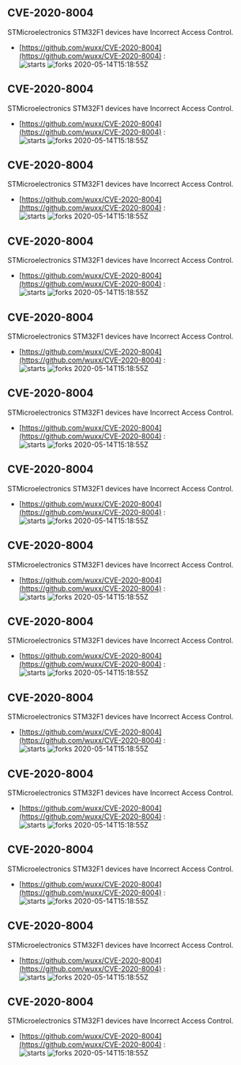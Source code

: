 ## CVE-2020-8004
 STMicroelectronics STM32F1 devices have Incorrect Access Control.

- [https://github.com/wuxx/CVE-2020-8004](https://github.com/wuxx/CVE-2020-8004) :  
![starts](https://img.shields.io/github/stars/wuxx/CVE-2020-8004.svg) 
![forks](https://img.shields.io/github/forks/wuxx/CVE-2020-8004.svg) 
2020-05-14T15:18:55Z

## CVE-2020-8004
 STMicroelectronics STM32F1 devices have Incorrect Access Control.

- [https://github.com/wuxx/CVE-2020-8004](https://github.com/wuxx/CVE-2020-8004) :  
![starts](https://img.shields.io/github/stars/wuxx/CVE-2020-8004.svg) 
![forks](https://img.shields.io/github/forks/wuxx/CVE-2020-8004.svg) 
2020-05-14T15:18:55Z

## CVE-2020-8004
 STMicroelectronics STM32F1 devices have Incorrect Access Control.

- [https://github.com/wuxx/CVE-2020-8004](https://github.com/wuxx/CVE-2020-8004) :  
![starts](https://img.shields.io/github/stars/wuxx/CVE-2020-8004.svg) 
![forks](https://img.shields.io/github/forks/wuxx/CVE-2020-8004.svg) 
2020-05-14T15:18:55Z

## CVE-2020-8004
 STMicroelectronics STM32F1 devices have Incorrect Access Control.

- [https://github.com/wuxx/CVE-2020-8004](https://github.com/wuxx/CVE-2020-8004) :  
![starts](https://img.shields.io/github/stars/wuxx/CVE-2020-8004.svg) 
![forks](https://img.shields.io/github/forks/wuxx/CVE-2020-8004.svg) 
2020-05-14T15:18:55Z

## CVE-2020-8004
 STMicroelectronics STM32F1 devices have Incorrect Access Control.

- [https://github.com/wuxx/CVE-2020-8004](https://github.com/wuxx/CVE-2020-8004) :  
![starts](https://img.shields.io/github/stars/wuxx/CVE-2020-8004.svg) 
![forks](https://img.shields.io/github/forks/wuxx/CVE-2020-8004.svg) 
2020-05-14T15:18:55Z

## CVE-2020-8004
 STMicroelectronics STM32F1 devices have Incorrect Access Control.

- [https://github.com/wuxx/CVE-2020-8004](https://github.com/wuxx/CVE-2020-8004) :  
![starts](https://img.shields.io/github/stars/wuxx/CVE-2020-8004.svg) 
![forks](https://img.shields.io/github/forks/wuxx/CVE-2020-8004.svg) 
2020-05-14T15:18:55Z

## CVE-2020-8004
 STMicroelectronics STM32F1 devices have Incorrect Access Control.

- [https://github.com/wuxx/CVE-2020-8004](https://github.com/wuxx/CVE-2020-8004) :  
![starts](https://img.shields.io/github/stars/wuxx/CVE-2020-8004.svg) 
![forks](https://img.shields.io/github/forks/wuxx/CVE-2020-8004.svg) 
2020-05-14T15:18:55Z

## CVE-2020-8004
 STMicroelectronics STM32F1 devices have Incorrect Access Control.

- [https://github.com/wuxx/CVE-2020-8004](https://github.com/wuxx/CVE-2020-8004) :  
![starts](https://img.shields.io/github/stars/wuxx/CVE-2020-8004.svg) 
![forks](https://img.shields.io/github/forks/wuxx/CVE-2020-8004.svg) 
2020-05-14T15:18:55Z

## CVE-2020-8004
 STMicroelectronics STM32F1 devices have Incorrect Access Control.

- [https://github.com/wuxx/CVE-2020-8004](https://github.com/wuxx/CVE-2020-8004) :  
![starts](https://img.shields.io/github/stars/wuxx/CVE-2020-8004.svg) 
![forks](https://img.shields.io/github/forks/wuxx/CVE-2020-8004.svg) 
2020-05-14T15:18:55Z

## CVE-2020-8004
 STMicroelectronics STM32F1 devices have Incorrect Access Control.

- [https://github.com/wuxx/CVE-2020-8004](https://github.com/wuxx/CVE-2020-8004) :  
![starts](https://img.shields.io/github/stars/wuxx/CVE-2020-8004.svg) 
![forks](https://img.shields.io/github/forks/wuxx/CVE-2020-8004.svg) 
2020-05-14T15:18:55Z

## CVE-2020-8004
 STMicroelectronics STM32F1 devices have Incorrect Access Control.

- [https://github.com/wuxx/CVE-2020-8004](https://github.com/wuxx/CVE-2020-8004) :  
![starts](https://img.shields.io/github/stars/wuxx/CVE-2020-8004.svg) 
![forks](https://img.shields.io/github/forks/wuxx/CVE-2020-8004.svg) 
2020-05-14T15:18:55Z

## CVE-2020-8004
 STMicroelectronics STM32F1 devices have Incorrect Access Control.

- [https://github.com/wuxx/CVE-2020-8004](https://github.com/wuxx/CVE-2020-8004) :  
![starts](https://img.shields.io/github/stars/wuxx/CVE-2020-8004.svg) 
![forks](https://img.shields.io/github/forks/wuxx/CVE-2020-8004.svg) 
2020-05-14T15:18:55Z

## CVE-2020-8004
 STMicroelectronics STM32F1 devices have Incorrect Access Control.

- [https://github.com/wuxx/CVE-2020-8004](https://github.com/wuxx/CVE-2020-8004) :  
![starts](https://img.shields.io/github/stars/wuxx/CVE-2020-8004.svg) 
![forks](https://img.shields.io/github/forks/wuxx/CVE-2020-8004.svg) 
2020-05-14T15:18:55Z

## CVE-2020-8004
 STMicroelectronics STM32F1 devices have Incorrect Access Control.

- [https://github.com/wuxx/CVE-2020-8004](https://github.com/wuxx/CVE-2020-8004) :  
![starts](https://img.shields.io/github/stars/wuxx/CVE-2020-8004.svg) 
![forks](https://img.shields.io/github/forks/wuxx/CVE-2020-8004.svg) 
2020-05-14T15:18:55Z


